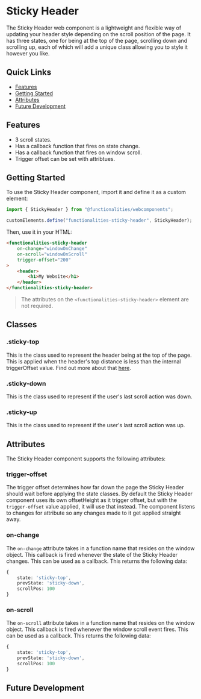 # Sticky Header

The Sticky Header web component is a lightweight and flexible way of updating your header style depending on the scroll position of the page. It has three states, one for being at the top of the page, scrolling down and scrolling up, each of which will add a unique class allowing you to style it however you like.

## Quick Links

- [Features](#features)
- [Getting Started](#getting-started)
- [Attributes](#attributes)
- [Future Development](#future-development)

## Features
- 3 scroll states.
- Has a callback function that fires on state change.
- Has a callback function that fires on window scroll.
- Trigger offset can be set with attribtues.

## Getting Started

To use the Sticky Header component, import it and define it as a custom element:

```typescript
import { StickyHeader } from "@functionalities/webcomponents";

customElements.define("functionalities-sticky-header", StickyHeader);
```

Then, use it in your HTML:

```html
<functionalities-sticky-header
    on-change="windowOnChange"
    on-scroll="windowOnScroll"
    trigger-offset="200"
>
    <header>
        <h1>My Website</h1>
    </header>
</functionalities-sticky-header>
```

> The attributes on the ``<functionalities-sticky-header>`` element are not required.

## Classes

### .sticky-top

This is the class used to represent the header being at the top of the page. This is applied when the header's top distance is less than the internal triggerOffset value. Find out more about that [here](#trigger-offset).

### .sticky-down

This is the class used to represent if the user's last scroll action was down.

### .sticky-up

This is the class used to represent if the user's last scroll action was up.

## Attributes

The Sticky Header component supports the following attributes:

### trigger-offset

The trigger offset determines how far down the page the Sticky Header should wait before applying the state classes. By default the Sticky Header component uses its own offsetHeight as it trigger offset, but with the ``trigger-offset`` value applied, it will use that instead. The component listens to changes for attribute so any changes made to it get applied straight away.

### on-change

The ``on-change`` attribute takes in a function name that resides on the window object. This callback is fired whenever the state of the Sticky Header changes. This can be used as a callback. This returns the following data:

```typescript
{
    state: 'sticky-top',
    prevState: 'sticky-down',
    scrollPos: 100
}
```

### on-scroll

The ``on-scroll`` attribute takes in a function name that resides on the window object. This callback is fired whenever the window scroll event fires. This can be used as a callback. This returns the following data:

```typescript
{
    state: 'sticky-top',
    prevState: 'sticky-down',
    scrollPos: 100
}
```

## Future Development